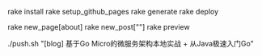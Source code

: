 rake install
rake setup_github_pages 
rake generate
rake deploy

rake new_page[about]
rake new_post[""]
rake preview

./push.sh "[blog] 基于Go Micro的微服务架构本地实战 + 从Java极速入门Go"
